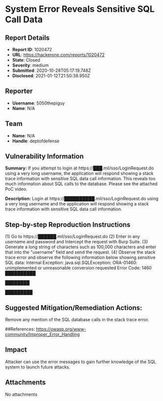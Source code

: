 # System Error Reveals Sensitive SQL Call Data

## Report Details
- **Report ID**: 1020472
- **URL**: https://hackerone.com/reports/1020472
- **State**: Closed
- **Severity**: medium
- **Submitted**: 2020-10-28T05:17:19.748Z
- **Disclosed**: 2021-01-12T21:50:38.950Z

## Reporter
- **Username**: 5050thepiguy
- **Name**: N/A

## Team
- **Name**: N/A
- **Handle**: deptofdefense

## Vulnerability Information
**Summary:**
If you attempt to login at https://███.mil/sso/LoginRequest.do using a very long username, the application will respond showing a stack trace information with sensitive SQL data call information. This reveals too much information about SQL calls to the database. Please see the attached PoC video. 

**Description:**
Login at https://██████████.mil/sso/LoginRequest.do using a very long username and the application will respond showing a stack trace information with sensitive SQL data call information.

## Step-by-step Reproduction Instructions

(1) Go to https://██████.mil/sso/LoginRequest.do
(2) Enter in any username and password and Intercept the request with Burp Suite.
(3) Generate a long string of characters such as 100,000 characters and enter that into the "username" field  and send the request. 
(4) Observe the stack trace error and observe the following information below showing sensitive SQL data:
Internal Exception: java.sql.SQLException: ORA-01460: unimplemented or unreasonable conversion requested
Error Code: 1460
██████████

████████

█████████

## Suggested Mitigation/Remediation Actions:
Remove any mention of the SQL database calls in the stack trace error. 

##References:
https://owasp.org/www-community/Improper_Error_Handling

## Impact

Attacker can use the error messages to gain further knowledge of the SQL system to launch future attacks.

## Attachments
No attachments
